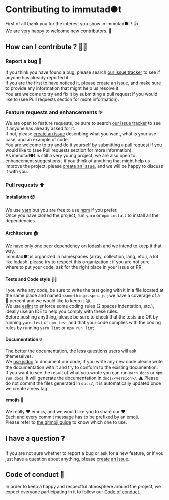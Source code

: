 # Contributing to immutad●t
First of all thank you for the interest you show in immutad●t ! :+1:<br />
We are very happy to welcome new contributors. :tada:

## How can I contribute ? :man_technologist:
### Report a bug :bug:
If you think you have found a bug, please search [our issue tracker](https://github.com/Zenika/immutadot/issues) to see if anyone has already reported it.<br />
If you are the first to have noticed it, please [create an issue](https://github.com/Zenika/immutadot/issues/new), and make sure to provide any information that might help us resolve it.<br />
You are welcome to try and fix it by submitting a pull request if you would like to (see Pull requests section for more information).

### Feature requests and enhancements :sparkles:
We are open to feature requests, be sure to search [our issue tracker](https://github.com/Zenika/immutadot/issues) to see if anyone has already asked for it.<br />
If not, please [create an issue](https://github.com/Zenika/immutadot/issues/new) describing what you want, what is your use case, and an example of code.<br />
You are welcome to try and do it yourself by submitting a pull request if you would like to (see Pull requests section for more information).<br />
As immutad●t is still a very young project, we are also open to enhancement suggestions ; if you think of anything that might help us improve the project, please [create an issue](https://github.com/Zenika/immutadot/issues/new), and we will be happy to discuss it with you.

### Pull requests :arrow_up:
#### Installation :package:
We use [yarn](https://yarnpkg.com/) but you are free to use [npm](https://www.npmjs.com/) if you prefer.<br />
Once you have cloned the project, run `yarn` or `npm install` to install all the dependencies.

#### Architecture :house:
We have only one peer dependency on [lodash](https://lodash.com/) and we intend to keep it that way.<br />
immutad●t is organized in namespaces (array, collection, lang, etc.), a lot like lodash, please try to respect this organization ; if you are not sure where to put your code, ask for the right place in your issue or PR.

#### Tests and Code style :policeman:
I you write any code, be sure to write the test going with it in a file located at the same place and named `<something>.spec.js` ; we have a coverage of a :100: percent and we would like to keep it :wink:.<br />
We use [eslint](http://eslint.org/) to enforce some coding rules (2 spaces indentation, etc.), ideally use an IDE to help you comply with these rules.<br />
Before pushing anything, please be sure to check that the tests are OK by running `yarn test` or `npm test` and that your code complies with the coding rules by running `yarn lint` or `npm run lint`.

#### Documentation :bulb:
The better the documentation, the less questions users will ask themeselves.<br />
We [use jsdoc](http://usejsdoc.org/) to document our code, if you write any new code please write the documentation with it and try to conform to the existing documention.<br />
If you want to see the result of what you wrote you can run `yarn docs` or `npm run docs`, it will generate the documentation in `docs/<version>/`.
:warning: Please do not commit the files generated in `docs/`, it is automatically updated once we create a new tag.

#### emojis :beers:
We really :heart: emojis, and we would like you to share our :heart:.<br />
Each and every commit message has to be prefixed by an emoji.<br />
Please refer to [the gitmoji guide](https://gitmoji.carloscuesta.me/) to know which one to use.

## I have a question :question:
If you are not sure whether to report a bug or ask for a new feature, or if you just have a question about anything, please [create an issue](https://github.com/Zenika/immutadot/issues/new).

## Code of conduct :page_facing_up:
In order to keep a happy and respectful atmosphere around the project, we expect everyone participating in it to follow our [Code of conduct](https://github.com/Zenika/immutadot/blob/master/CODE_OF_CONDUCT.md).
